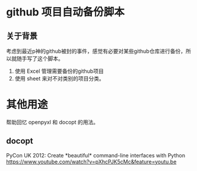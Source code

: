 # github 项目自动备份脚本

## 关于背景

考虑到最近p神的github被封的事件，感觉有必要对某些github仓库进行备份，所以就随手写了这个脚本。

1. 使用 Excel 管理需要备份的github项目
2. 使用 sheet 来对不对类别的项目分类。

# 其他用途

帮助回忆 openpyxl 和 docopt 的用法。

## docopt

PyCon UK 2012: Create \*beautiful\* command-line interfaces with Python
https://www.youtube.com/watch?v=pXhcPJK5cMc&feature=youtu.be